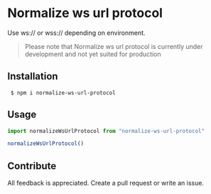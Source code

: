 # Normalize ws url protocol

Use ws:// or wss:// depending on environment.

> Please note that Normalize ws url protocol is currently under development and not yet suited for production

## Installation

```shell
 $ npm i normalize-ws-url-protocol
```

## Usage



```ts
import normalizeWsUrlProtocol from "normalize-ws-url-protocol"

normalizeWsUrlProtocol()
```

## Contribute

All feedback is appreciated. Create a pull request or write an issue.
